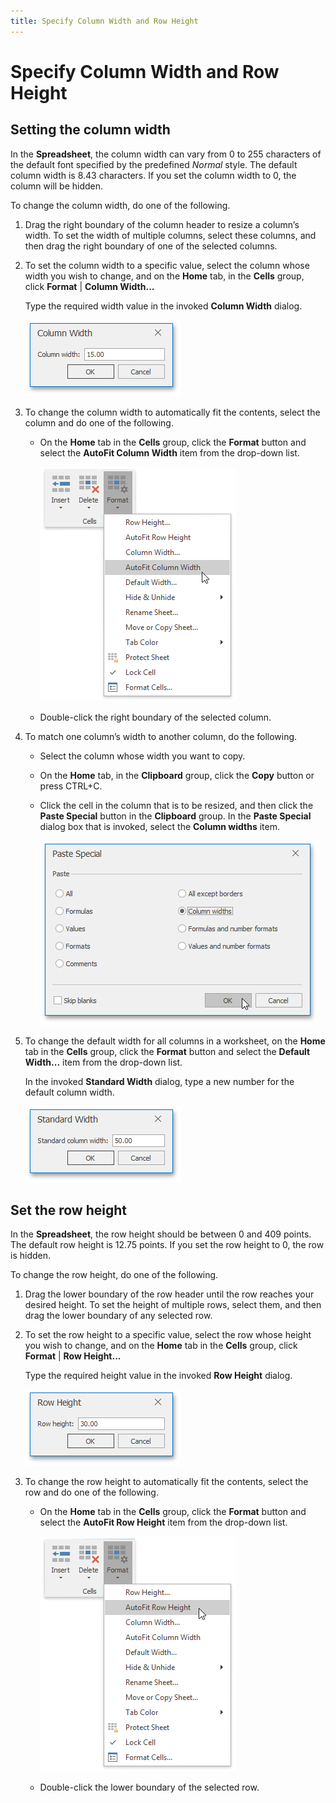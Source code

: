 ```yaml
---
title: Specify Column Width and Row Height
---
```

# Specify Column Width and Row Height
## Setting the column width
In the **Spreadsheet**, the column width can vary from 0 to 255 characters of the default font specified by the predefined _Normal_ style. The default column width is 8.43 characters. If you set the column width to 0, the column will be hidden.
 

To change the column width, do one of the following.
1. Drag the right boundary of the column header to resize a column’s width. To set the width of multiple columns, select these columns, and then drag the right boundary of one of the selected columns.
2. To set the column width to a specific value, select the column whose width you wish to change, and on the **Home** tab, in the **Cells** group, click **Format** | **Column Width...**
	
	Type the required width value in the invoked **Column Width** dialog.
	
	![Spreadsheet_ColumnWidthDialog](../../../images/Img121224.png)
3. To change the column width to automatically fit the contents, select the column and do one of the following.
	* On the **Home** tab in the **Cells** group, click the **Format** button and select the **AutoFit Column Width** item from the drop-down list.
		
		![AutoFitColumnWidth.png](../../../images/Img21248.png)
	* Double-click the right boundary of the selected column.
4. To match one column’s width to another column, do the following.
	* Select the column whose width you want to copy.
	* On the **Home** tab, in the **Clipboard** group, click the **Copy** button or press CTRL+C.
	* Click the cell in the column that is to be resized, and then click the **Paste Special** button in the **Clipboard** group. In the **Paste Special** dialog box that is invoked, select the **Column widths** item.
		
		![PasteSpecialColumnWidths.png](../../../images/Img21250.png)
5. To change the default width for all columns in a worksheet, on the **Home** tab in the **Cells** group, click the **Format** button and select the **Default Width...** item from the drop-down list.
	
	In the invoked **Standard Width** dialog, type a new number for the default column width.
	
	![Spreadsheet_StandardWidthDialog](../../../images/Img121230.png)

## Set the row height
In the **Spreadsheet**, the row height should be between 0 and 409 points. The default row height is 12.75 points. If you set the row height to 0, the row is hidden.
 

To change the row height, do one of the following.
1. Drag the lower boundary of the row header until the row reaches your desired height. To set the height of multiple rows, select them, and then drag the lower boundary of any selected row.
2. To set the row height to a specific value, select the row whose height you wish to change, and on the **Home** tab in the **Cells** group, click **Format** | **Row Height...**
	
	Type the required height value in the invoked **Row Height** dialog.
	
	![Spreadsheet_RowHeightDialog](../../../images/Img121226.png)
3. To change the row height to automatically fit the contents, select the row and do one of the following.
	* On the **Home** tab in the **Cells** group, click the **Format** button and select the **AutoFit Row Height** item from the drop-down list.
		
		![AutoFitRowHeight.png](../../../images/Img21249.png)
	* Double-click the lower boundary of the selected row.